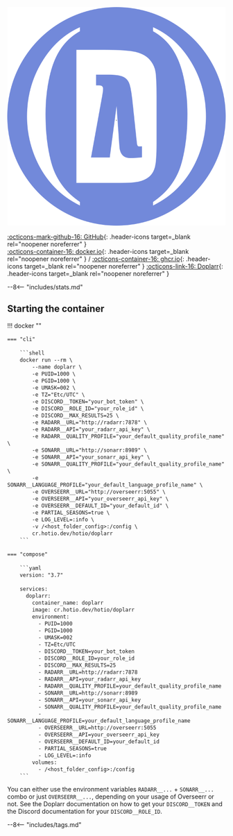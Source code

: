 <div class="image-logo"><img src="/img/image-logos/doplarr.svg" alt="logo"></div>

[:octicons-mark-github-16: GitHub](https://github.com/hotio/doplarr){: .header-icons target=_blank rel="noopener noreferrer" }  
[:octicons-container-16: docker.io](https://hub.docker.com/r/hotio/doplarr){: .header-icons target=_blank rel="noopener noreferrer" }
 / [:octicons-container-16: ghcr.io](https://github.com/orgs/hotio/packages/container/package/doplarr){: .header-icons target=_blank rel="noopener noreferrer" }
[:octicons-link-16: Doplarr](https://github.com/kiranshila/doplarr){: .header-icons target=_blank rel="noopener noreferrer" }  

--8<-- "includes/stats.md"

## Starting the container

!!! docker ""

    === "cli"

        ```shell
        docker run --rm \
            --name doplarr \
            -e PUID=1000 \
            -e PGID=1000 \
            -e UMASK=002 \
            -e TZ="Etc/UTC" \
            -e DISCORD__TOKEN="your_bot_token" \
            -e DISCORD__ROLE_ID="your_role_id" \
            -e DISCORD__MAX_RESULTS=25 \
            -e RADARR__URL="http://radarr:7878" \
            -e RADARR__API="your_radarr_api_key" \
            -e RADARR__QUALITY_PROFILE="your_default_quality_profile_name" \
            -e SONARR__URL="http://sonarr:8989" \
            -e SONARR__API="your_sonarr_api_key" \
            -e SONARR__QUALITY_PROFILE="your_default_quality_profile_name" \
            -e SONARR__LANGUAGE_PROFILE="your_default_language_profile_name" \
            -e OVERSEERR__URL="http://overseerr:5055" \
            -e OVERSEERR__API="your_overseerr_api_key" \
            -e OVERSEERR__DEFAULT_ID="your_default_id" \
            -e PARTIAL_SEASONS=true \
            -e LOG_LEVEL=:info \
            -v /<host_folder_config>:/config \
            cr.hotio.dev/hotio/doplarr
        ```

    === "compose"

        ```yaml
        version: "3.7"

        services:
          doplarr:
            container_name: doplarr
            image: cr.hotio.dev/hotio/doplarr
            environment:
              - PUID=1000
              - PGID=1000
              - UMASK=002
              - TZ=Etc/UTC
              - DISCORD__TOKEN=your_bot_token
              - DISCORD__ROLE_ID=your_role_id
              - DISCORD__MAX_RESULTS=25
              - RADARR__URL=http://radarr:7878
              - RADARR__API=your_radarr_api_key
              - RADARR__QUALITY_PROFILE=your_default_quality_profile_name
              - SONARR__URL=http://sonarr:8989
              - SONARR__API=your_sonarr_api_key
              - SONARR__QUALITY_PROFILE=your_default_quality_profile_name
              - SONARR__LANGUAGE_PROFILE=your_default_language_profile_name
              - OVERSEERR__URL=http://overseerr:5055
              - OVERSEERR__API=your_overseerr_api_key
              - OVERSEERR__DEFAULT_ID=your_default_id
              - PARTIAL_SEASONS=true
              - LOG_LEVEL=:info
            volumes:
              - /<host_folder_config>:/config
        ```

You can either use the environment variables `RADARR__...` + `SONARR__...` combo or just `OVERSEERR__...`, depending on your usage of Overseerr or not. See the Doplarr documentation on how to get your `DISCORD__TOKEN` and the Discord documentation for your `DISCORD__ROLE_ID`.

--8<-- "includes/tags.md"
